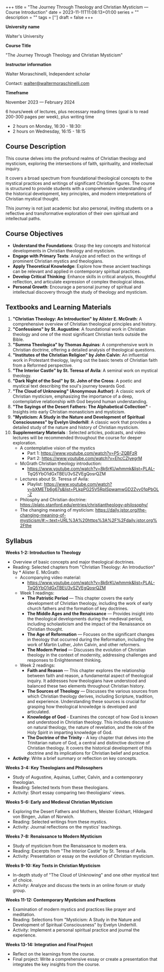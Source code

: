 +++
title = "The Journey Through Theology and Christian Mysticism — Course Introduction"
date = 2023-11-11T11:08:13+01:00
series = ""
description = ""
tags = ['']
draft = false
+++


**University name**

Walter's University

**Course Title**

"The Journey Through Theology and Christian Mysticism"

**Instructor information**

Walter Moraschinelli, Independent scholar

Contact: walter@waltermoraschinelli.com

**Timeframe**

November 2023 — February 2024

6 hours/week of lectures, plus necessary reading times (goal is to read 200-300 pages per week), plus writing time

- 2 hours on Monday, 16:30 - 18:30:
- 2 hours on Wednesday, 16:15 - 18:15

## Course Description

This course delves into the profound realms of Christian theology and mysticism, exploring the intersections of faith, spirituality, and intellectual inquiry. 

It covers a broad spectrum from foundational theological concepts to the mystical practices and writings of significant Christian
figures. The course is structured to provide students with a comprehensive understanding of the historical development, key principles, and modern interpretations of Christian mystical thought.

This journey is not just academic but also personal, inviting students on a reflective and transformative exploration of their own spiritual and intellectual paths.

## Course Objectives
- **Understand the Foundations**: Grasp the key concepts and historical developments in Christian theology and mysticism.
- **Engage with Primary Texts**: Analyze and reflect on the writings of prominent Christian mystics and theologians.
- **Apply Theoretical Knowledge**: Explore how these ancient teachings can be relevant and applied in contemporary spiritual practices.
- **Develop Critical Thinking**: Enhance skills in critical analysis, thoughtful reflection, and articulate expression of complex theological ideas.
- **Personal Growth**: Encourage a personal journey of spiritual and intellectual discovery through the study of theology and mysticism.

## Textbooks and Learning Materials
1. **"Christian Theology: An Introduction" by Alister E. McGrath**: A comprehensive overview of Christian theological principles and history.
2. **"Confessions" by St. Augustine**: A foundational work in Christian theology and one of the most significant Christian texts outside the Bible.
3. **"Summa Theologica" by Thomas Aquinas**: A comprehensive work in Christian doctrine, offering a detailed analysis of theological questions.
4. **"Institutes of the Christian Religion" by John Calvin**: An influential work in Protestant theology, laying out the basic tenets of Christian faith from a Reformed perspective.
5. **"The Interior Castle" by St. Teresa of Avila**: A seminal work on mystical theology.
6. **"Dark Night of the Soul" by St. John of the Cross**: A poetic and mystical text describing the soul's journey towards God.
7. **"The Cloud of Unknowing" (Anonymous Author)**: A classic work of Christian mysticism, emphasizing the importance of a deep, contemplative relationship with God beyond human understanding.
8. **"The Sayings of the Desert Fathers: The Alphabetical Collection"** - Insights into early Christian monasticism and mysticism.
9. **"Mysticism: A Study in the Nature and Development of Spiritual Consciousness" by Evelyn Underhill**: A classic work that provides a detailed study of the nature and history of Christian mysticism.
10. **Supplementary Materials** : Selected articles, podcasts, and video lectures will be recommended throughout the course for deeper exploration.
	* A contemplative vision of the mystics
		- Part 1: https://www.youtube.com/watch?v=P5-ZQBFzR
        - Part 2: https://www.youtube.com/watch?v=EhcCZlyegrM
     * McGrath Christian theology introduction:
          - https://www.youtube.com/watch?v=8k6rKUwhmmk&list=PLAL- TqQ5YbO1dGxTBEU3vSZVEgQosrQZM
     * Lectures about St. Teresa of Avila:
    	 - Playlist: https://www.youtube.com/watch?v=bXMETb6g67s&list=PLkpPG25V5RpISpwamwGD2Zvv01pPbOL-Z
	* Philosphy and Christian doctrine: https://plato.stanford.edu/entries/christiantheology-philosophy/
	* The changing meaning of mysticism: https://daily.jstor.org/the-changing-meaning-of-mysticism/#:~:text=URL%3A%20https%3A%2F%2Fdaily.jstor.org%2Fthe

## Syllabus

**Weeks 1-2: Introduction to Theology**

* Overview of basic concepts and major theological doctrines.
* Reading: Selected chapters from "Christian Theology: An Introduction" by * Alister E. McGrath:
    * Accompanying video material:
		* https://www.youtube.com/watch?v=8k6rKUwhmmk&list=PLAL-TqQ5YbO1dGxTBEU3vSZVEgQosrQZM
	* Week 1 readings:
		- **The Patristic Period** — This chapter covers the early development of Christian theology, including the work of early church fathers and the formation of key doctrines.
		- **The Middle Ages and the Renaissance** — Provides insight into the theological developments during the medieval period, including scholasticism and the impact of the Renaissance on Christian thought.
		- **The Age of Reformation** — Focuses on the significant changes in theology that occurred during the Reformation, including the work of Martin Luther, John Calvin, and other reformers.
		- **The Modern Period** — Discusses the evolution of Christian theology in the context of modernity, addressing challenges and responses to Enlightenment thinking.
	* Week 2 readings:
		- **Faith and Reason** — This chapter explores the relationship between faith and reason, a fundamental aspect of theological inquiry. It addresses how theologians have understood and balanced these two elements throughout Christian history.
		- **The Sources of Theology** — Discusses the various sources from which Christian theology derives, including Scripture, tradition, and experience. Understanding these sources is crucial for grasping how theological knowledge is developed and articulated.
         - **Knowledge of God** - Examines the concept of how God is known and understood in Christian theology. This includes discussion on natural theology, the nature of revelation, and the role of the Holy Spirit in imparting knowledge of God.
		- **The Doctrine of the Trinity** - A key chapter that delves into the Trinitarian nature of God, a central and distinctive doctrine of Christian theology. It covers the historical development of this doctrine and its implications for Christian belief and practice.
* **Activity**: Write a brief summary or reflection on key concepts.

**Weeks 3-4: Key Theologians and Philosophers**

- Study of Augustine, Aquinas, Luther, Calvin, and a contemporary theologian.
- Reading: Selected texts from these theologians.
- Activity: Short essay comparing two theologians' views.

**Weeks 5-6: Early and Medieval Christian Mysticism**

- Exploring the Desert Fathers and Mothers, Meister Eckhart, Hildegard von Bingen, Julian of Norwich.
- Reading: Selected writings from these mystics.
- Activity: Journal reflections on the mystics' teachings.

**Weeks 7-8: Renaissance to Modern Mysticism**

- Study of mysticism from the Renaissance to modern era.
- Reading: Excerpts from "The Interior Castle" by St. Teresa of Avila.
- Activity: Presentation or essay on the evolution of Christian mysticism.

**Weeks 9-10: Key Texts in Christian Mysticism**

- In-depth study of "The Cloud of Unknowing" and one other mystical text of choice.
- Activity: Analyze and discuss the texts in an online forum or study group.

**Weeks 11-12: Contemporary Mysticism and Practices**

- Examination of modern mystics and practices like prayer and meditation.
- Reading: Selections from "Mysticism: A Study in the Nature and Development of Spiritual Consciousness" by Evelyn Underhill.
- Activity: Implement a personal spiritual practice and journal the experience.

**Weeks 13-14: Integration and Final Project**

- Reflect on the learnings from the course.
- Final project: Write a comprehensive essay or create a presentation that integrates the key insights from the course.


